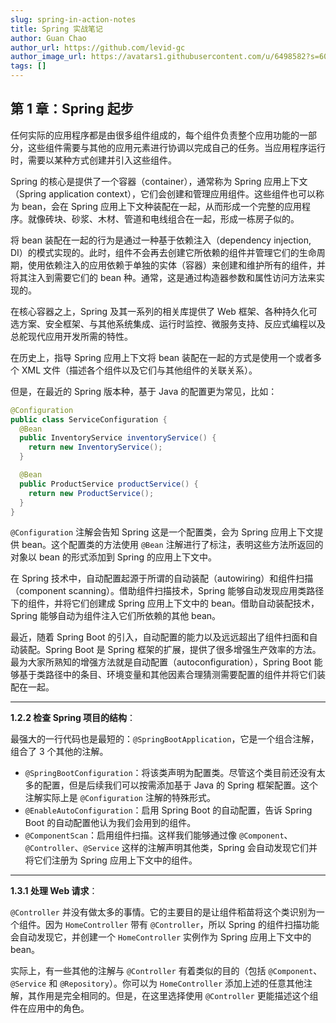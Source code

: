 ```yaml
---
slug: spring-in-action-notes
title: Spring 实战笔记
author: Guan Chao
author_url: https://github.com/levid-gc
author_image_url: https://avatars1.githubusercontent.com/u/6498582?s=60&v=4
tags: []
---
```


## 第 1 章：Spring 起步

任何实际的应用程序都是由很多组件组成的，每个组件负责整个应用功能的一部分，这些组件需要与其他的应用元素进行协调以完成自己的任务。当应用程序运行时，需要以某种方式创建并引入这些组件。

Spring 的核心是提供了一个容器（container），通常称为 Spring 应用上下文（Spring application context），它们会创建和管理应用组件。这些组件也可以称为 bean，会在 Spring 应用上下文种装配在一起，从而形成一个完整的应用程序。就像砖块、砂浆、木材、管道和电线组合在一起，形成一栋房子似的。

将 bean 装配在一起的行为是通过一种基于依赖注入（dependency injection, DI）的模式实现的。此时，组件不会再去创建它所依赖的组件并管理它们的生命周期，使用依赖注入的应用依赖于单独的实体（容器）来创建和维护所有的组件，并将其注入到需要它们的 bean 种。通常，这是通过构造器参数和属性访问方法来实现的。

在核心容器之上，Spring 及其一系列的相关库提供了 Web 框架、各种持久化可选方案、安全框架、与其他系统集成、运行时监控、微服务支持、反应式编程以及总舵现代应用开发所需的特性。

在历史上，指导 Spring 应用上下文将 bean 装配在一起的方式是使用一个或者多个 XML 文件（描述各个组件以及它们与其他组件的关联关系）。

但是，在最近的 Spring 版本种，基于 Java 的配置更为常见，比如：

```java
@Configuration
public class ServiceConfiguration {
  @Bean
  public InventoryService inventoryService() {
    return new InventoryService();
  }

  @Bean
  public ProductService productService() {
    return new ProductService();
  }
}
```

`@Configuration` 注解会告知 Spring 这是一个配置类，会为 Spring 应用上下文提供 bean。这个配置类的方法使用 `@Bean` 注解进行了标注，表明这些方法所返回的对象以 bean 的形式添加到 Spring 的应用上下文中。

在 Spring 技术中，自动配置起源于所谓的自动装配（autowiring）和组件扫描（component scanning）。借助组件扫描技术，Spring 能够自动发现应用类路径下的组件，并将它们创建成 Spring 应用上下文中的 bean。借助自动装配技术，Spring 能够自动为组件注入它们所依赖的其他 bean。

最近，随着 Spring Boot 的引入，自动配置的能力以及远远超出了组件扫面和自动装配。Spring Boot 是 Spring 框架的扩展，提供了很多增强生产效率的方法。最为大家所熟知的增强方法就是自动配置（autoconfiguration），Spring Boot 能够基于类路径中的条目、环境变量和其他因素合理猜测需要配置的组件并将它们装配在一起。

<hr />

**1.2.2 检查 Spring 项目的结构**：

最强大的一行代码也是最短的：`@SpringBootApplication`，它是一个组合注解，组合了 3 个其他的注解。

- `@SpringBootConfiguration`：将该类声明为配置类。尽管这个类目前还没有太多的配置，但是后续我们可以按需添加基于 Java 的 Spring 框架配置。这个注解实际上是 `@Configuration` 注解的特殊形式。
- `@EnableAutoConfiguration`：启用 Spring Boot 的自动配置，告诉 Spring Boot 的自动配置他认为我们会用到的组件。
- `@ComponentScan`：启用组件扫描。这样我们能够通过像 `@Component`、`@Controller`、`@Service` 这样的注解声明其他类，Spring 会自动发现它们并将它们注册为 Spring 应用上下文中的组件。

<hr />

**1.3.1 处理 Web 请求**：

`@Controller` 并没有做太多的事情。它的主要目的是让组件稻苗将这个类识别为一个组件。因为 `HomeController` 带有 `@Controller`，所以 Spring 的组件扫描功能会自动发现它，并创建一个 `HomeController` 实例作为 Spring 应用上下文中的 bean。

实际上，有一些其他的注解与 `@Controller` 有着类似的目的（包括 `@Component`、`@Service` 和 `@Repository`）。你可以为 `HomeController` 添加上述的任意其他注解，其作用是完全相同的。但是，在这里选择使用 `@Controller` 更能描述这个组件在应用中的角色。



